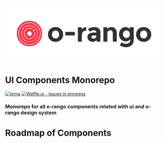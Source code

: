 ![](./docs/img/logo-orango.svg)

# UI Components Monorepo 
[![lerna](https://img.shields.io/badge/maintained%20with-lerna-cc00ff.svg)](https://lernajs.io/)
[![Waffle.io - Issues in progress](https://badge.waffle.io/o-rango/o-rango-components.png?label=in%20progress&title=In%20Progress)](http://waffle.io/o-rango/o-rango-components)




### Monorepo for all o-rango components related with ui and o-rango design system





# Roadmap of Components